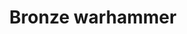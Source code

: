 ---
layout: item
title: Bronze warhammer
item-id: 1337
datatable: true
id: 1337
name: "Bronze warhammer"
monsters:
  - id: 1409
    name: "Black Guard"
    combat_level: 25
    wiki_url: "https://oldschool.runescape.wiki/w/Black_Guard#Level_25"
    drops:
      - quantity: "1"
        rarity: 0.0234375
    image: "https://oldschool.runescape.wiki/images/b/bb/Black_Guard_%28level_25%2C_1%29.png?88eee"
---